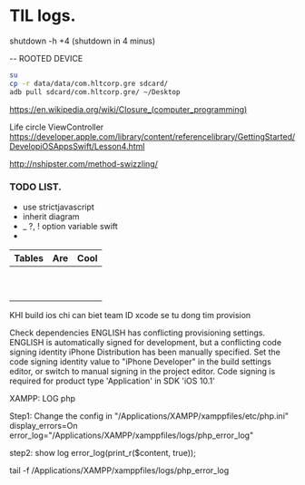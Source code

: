 # TIL logs.

shutdown -h +4
(shutdown in 4 minus)

--
ROOTED DEVICE
```sh
su
cp -r data/data/com.hltcorp.gre sdcard/
adb pull sdcard/com.hltcorp.gre/ ~/Desktop
```

https://en.wikipedia.org/wiki/Closure_(computer_programming)

Life circle ViewController
https://developer.apple.com/library/content/referencelibrary/GettingStarted/DevelopiOSAppsSwift/Lesson4.html

http://nshipster.com/method-swizzling/

### TODO LIST.
- use strictjavascript
- inherit diagram
- _ ?, ! option variable swift
- 


| Tables                       |      Are                          |  Cool                     |
|------------------------------|-----------------------------------|---------------------------|
|                              |                                   |                           |
|                              |                                   |                           |
|                              |                                   |                           |
|                              |                                   |                           |
|                              |                                   |                           |
|                              |                                   |                           |
|                              |                                   |                           |
|                              |                                   |                           |
|                              |                                   |                           |
|                              |                                   |                           |


KHI build ios chi can biet team ID xcode se tu dong tim provision

Check dependencies
ENGLISH has conflicting provisioning settings. ENGLISH is automatically signed for development, but a conflicting code signing identity iPhone Distribution has been manually specified. Set the code signing identity value to "iPhone Developer" in the build settings editor, or switch to manual signing in the project editor.
Code signing is required for product type 'Application' in SDK 'iOS 10.1'


XAMPP: LOG php

Step1: 
Change the config in "/Applications/XAMPP/xamppfiles/etc/php.ini"
display_errors=On
error_log="/Applications/XAMPP/xamppfiles/logs/php_error_log"

step2: show log
error_log(print_r($content, true));

tail -f /Applications/XAMPP/xamppfiles/logs/php_error_log

